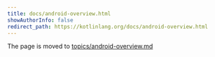 ```yaml
---
title: docs/android-overview.html
showAuthorInfo: false
redirect_path: https://kotlinlang.org/docs/android-overview.html
---
```


The page is moved to [topics/android-overview.md](docs/topics/android-overview.md)
